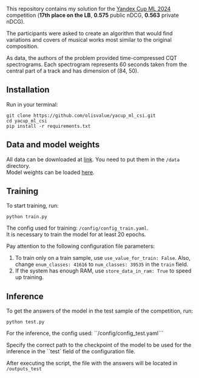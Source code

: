 This repository contains my solution for the [Yandex Cup ML 2024](https://yandex.ru/cup/ml) competition (**17th place on the LB**, **0.575** public nDCG,	**0.563** private nDCG).

The participants were asked to create an algorithm that would find variations and covers of musical works most similar to the original composition.  

As data, the authors of the problem provided time-compressed CQT spectrograms. Each spectrogram represents 60 seconds taken from the central part of a track and has dimension of (84, 50).

## Installation
Run in your terminal:
```
git clone https://github.com/olisvalue/yacup_ml_csi.git
cd yacup_ml_csi
pip install -r requirements.txt
```

## Data and model weights
All data can be downloaded at [link](https://disk.yandex.ru/d/RjMQIusMf6_L4w). You need to put them in the ```/data``` directory.   
Model weights can be loaded [here](https://disk.yandex.ru/d/9txEH19IBe5SzQ).


## Training

To start training, run:
```
python train.py
```
The config used for training: ```/config/config_train.yaml```.   
It is necessary to train the model for at least 20 epochs.   

Pay attention to the following configuration file parameters:   
1. To train only on a train sample, use ``use_value_for_train: False``. Also, change ``enum_classes: 41616`` to ``num_classes: 39535`` in the ``train`` field.
2. If the system has enough RAM, use ``store_data_in_ram: True`` to speed up training.

## Inference
To get the answers of the model in the test sample of the competition, run:
```
python test.py
```
For the inference, the config used: ``/config/config_test.yaml```

Specify the correct path to the checkpoint of the model to be used for the inference in the ``test` field of the configuration file.

After executing the script, the file with the answers will be located in ``/outputs_test``
